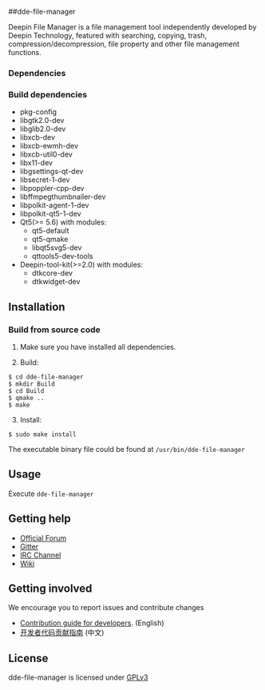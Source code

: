 ##dde-file-manager

Deepin File Manager is a file management tool independently  developed by Deepin Technology, featured with searching, copying, trash, compression/decompression, file property and other file management functions.

### Dependencies

### Build dependencies
* pkg-config
* libgtk2.0-dev
* libglib2.0-dev
* libxcb-dev
* libxcb-ewmh-dev
* libxcb-util0-dev
* libx11-dev
* libgsettings-qt-dev
* libsecret-1-dev
* libpoppler-cpp-dev
* libffmpegthumbnailer-dev
* libpolkit-agent-1-dev
* libpolkit-qt5-1-dev
* Qt5(>= 5.6) with modules:
  - qt5-default
  - qt5-qmake
  - libqt5svg5-dev
  - qttools5-dev-tools
* Deepin-tool-kit(>=2.0) with modules:
  - dtkcore-dev
  - dtkwidget-dev


## Installation

### Build from source code

1. Make sure you have installed all dependencies.

2. Build:
```
$ cd dde-file-manager
$ mkdir Build
$ cd Build
$ qmake ..
$ make
```

3. Install:
```
$ sudo make install
```

The executable binary file could be found at `/usr/bin/dde-file-manager`

## Usage

Execute `dde-file-manager`

## Getting help
* [Official Forum](https://bbs.deepin.org/)
* [Gitter](https://gitter.im/orgs/linuxdeepin/rooms)
* [IRC Channel](https://webchat.freenode.net/?channels=deepin)
* [Wiki](https://wiki.deepin.org/)

## Getting involved

We encourage you to report issues and contribute changes

* [Contribution guide for developers](https://github.com/linuxdeepin/developer-center/wiki/Contribution-Guidelines-for-Developers-en). (English)
* [开发者代码贡献指南](https://github.com/linuxdeepin/developer-center/wiki/Contribution-Guidelines-for-Developers) (中文)

## License

dde-file-manager is licensed under [GPLv3](LICENSE)
